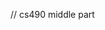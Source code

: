 //   cs490  middle part

<?php

$data = array(
               'username' = urlencode($username),
               'password' = urlencode($passwd),
              );
$ch = curl_init($url);
$payload = json_encode(array("user" =$data));

curl_setopt ($ch, CURLOPT_POSTFIELDS,$payload);
curl_setopt ($ch, CURLOPT_CUSTOMERQUEST, "POST");
curl_setopt ($ch, CURLOPT_HTTPHEADER, array());

curl_setopt ($ch, CURLOPT_ RETURNTRANSFER, true);

$result = curl_exec($ch);

curl_close($ch);


// it is similar to what Jason suggested .
